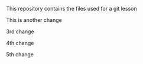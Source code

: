 This repository contains the files used for a git lesson

This is another change

3rd change

4th change

5th change
